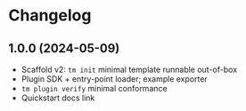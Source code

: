 # Changelog

## 1.0.0 (2024-05-09)
- Scaffold v2: `tm init` minimal template runnable out-of-box
- Plugin SDK + entry-point loader; example exporter
- `tm plugin verify` minimal conformance
- Quickstart docs link
